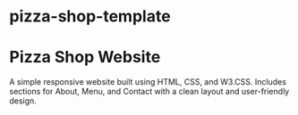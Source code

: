 # pizza-shop-template
#  Pizza Shop Website  
A simple responsive website built using HTML, CSS, and W3.CSS.   Includes sections for About, Menu, and Contact with a clean layout and user-friendly design.  

